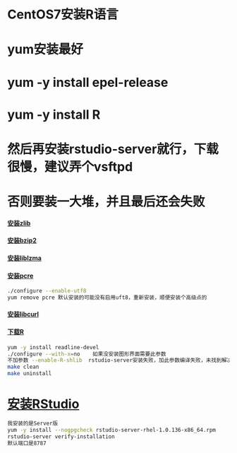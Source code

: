 # CentOS7安装R语言
# yum安装最好
# yum -y install epel-release
# yum -y install R
# 然后再安装rstudio-server就行，下载很慢，建议弄个vsftpd


# 否则要装一大堆，并且最后还会失败
#### [安装zlib](http://www.zlib.net/)
#### [安装bzip2](http://www.bzip.org/downloads.html)
#### [安装liblzma](http://tukaani.org/xz/)
#### [安装pcre](https://ftp.pcre.org/pub/pcre/)
```sh
./configure --enable-utf8 
yum remove pcre 默认安装的可能没有启用uft8，重新安装，顺便安装个高级点的
```
#### [安装libcurl](https://curl.haxx.se/libcurl/)
#### [下载R](https://www.r-project.org/)
```sh
yum -y install readline-devel    
./configure --with-x=no    如果没安装图形界面需要此参数
不加参数 --enable-R-shlib  rstudio-server安装失败，加此参数编译失败，未找到解决方案
make clean
make uninstall
```

# [安装RStudio](https://www.rstudio.com/)
```sh
我安装的是Server版
yum -y install --nogpgcheck rstudio-server-rhel-1.0.136-x86_64.rpm
rstudio-server verify-installation
默认端口是8787
```
